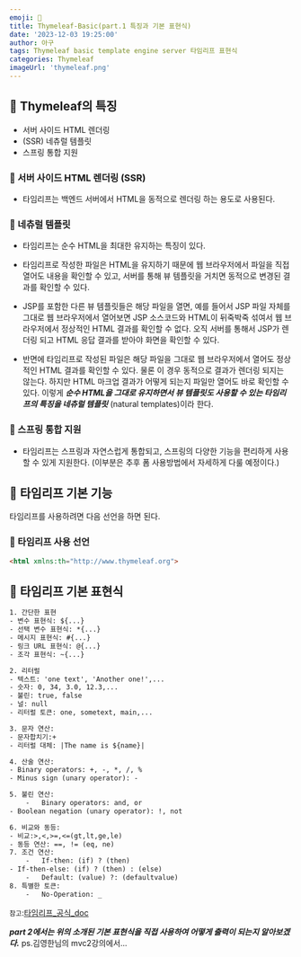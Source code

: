 ```yaml
---
emoji: 🪼
title: Thymeleaf-Basic(part.1 특징과 기본 표현식)
date: '2023-12-03 19:25:00'
author: 아구
tags: Thymeleaf basic template engine server 타임리프 표현식
categories: Thymeleaf
imageUrl: 'thymeleaf.png'
---
```


## 🎈 Thymeleaf의 특징

- 서버 사이드 HTML 렌더링 
- (SSR) 네츄럴 템플릿
- 스프링 통합 지원

### 🍕 서버 사이드 HTML 렌더링 (SSR)
- 타임리프는 백엔드 서버에서 HTML을 동적으로 렌더링 하는 용도로 사용된다.


### 🍔 네츄럴 템플릿
- 타임리프는 순수 HTML을 최대한 유지하는 특징이 있다.

- 타임리프로 작성한 파일은 HTML을 유지하기 때문에 웹 브라우저에서 파일을 직접 열어도 내용을 확인할 수 있고, 서버를 통해 뷰 템플릿을 거치면 동적으로 변경된 결과를 확인할 수 있다.

- JSP를 포함한 다른 뷰 템플릿들은 해당 파일을 열면, 예를 들어서 JSP 파일 자체를 그대로 웹 브라우저에서 열어보면 JSP 소스코드와 HTML이 뒤죽박죽 섞여서 웹 브라우저에서 정상적인 HTML 결과를 확인할 수 없다. 오직 서버를 통해서 JSP가 렌더링 되고 HTML 응답 결과를 받아야 화면을 확인할 수 있다.

- 반면에 타임리프로 작성된 파일은 해당 파일을 그대로 웹 브라우저에서 열어도 정상적인 HTML 결과를 확인할 수 있다. 물론 이 경우 동적으로 결과가 렌더링 되지는 않는다. 하지만 HTML 마크업 결과가 어떻게 되는지 파일만 열어도 바로 확인할 수 있다.
이렇게 ***순수 HTML을 그대로 유지하면서 뷰 템플릿도 사용할 수 있는 타임리프의 특징을 네츄럴 템플릿*** (natural templates)이라 한다.


### 🥟 스프링 통합 지원
- 타임리프는 스프링과 자연스럽게 통합되고, 스프링의 다양한 기능을 편리하게 사용할 수 있게 지원한다.
(이부분은 추후 폼 사용방법에서 자세하게 다룰 예정이다.)


## 🍘 타임리프 기본 기능

타임리프를 사용하려면 다음 선언을 하면 된다.

### 🌭 타임리프 사용 선언
``` html
<html xmlns:th="http://www.thymeleaf.org">
```

## 🍘 타임리프 기본 표현식
```txt
1. 간단한 표현
- 변수 표현식: ${...}
- 선택 변수 표현식: *{...}
- 메시지 표현식: #{...}
- 링크 URL 표현식: @{...}
- 조각 표현식: ~{...}

2. 리터럴
- 텍스트: 'one text', 'Another one!',...
- 숫자: 0, 34, 3.0, 12.3,...
- 불린: true, false
- 널: null
- 리터럴 토큰: one, sometext, main,...

3. 문자 연산:
- 문자합치기:+
- 리터럴 대체: |The name is ${name}|

4. 산술 연산:
- Binary operators: +, -, *, /, %
- Minus sign (unary operator): -

5. 불린 연산:
    -   Binary operators: and, or
- Boolean negation (unary operator): !, not

6. 비교와 동등:
- 비교:>,<,>=,<=(gt,lt,ge,le)
- 동등 연산: ==, != (eq, ne)
7. 조건 연산:
    -   If-then: (if) ? (then)
- If-then-else: (if) ? (then) : (else)
    -   Default: (value) ?: (defaultvalue)
8. 특별한 토큰:
    -   No-Operation: _

```

`참고`:[타임리프_공식_doc](https://www.thymeleaf.org/doc/tutorials/3.0/usingthymeleaf.html#standard-expression-syntax)

**_part 2에서는 위의 소개된 기본 표현식을 직접 사용하여 어떻게 출력이 되는지 알아보겠다._** 
ps.김영한님의 mvc2강의에서...
